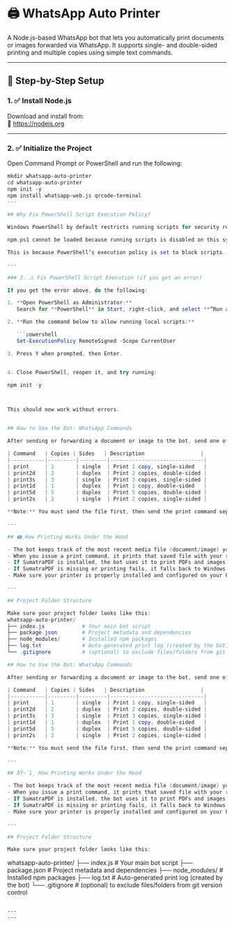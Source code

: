 # 🖨️ WhatsApp Auto Printer

A Node.js-based WhatsApp bot that lets you automatically print documents or images forwarded via WhatsApp. It supports single- and double-sided printing and multiple copies using simple text commands.

---

## 🧰 Step-by-Step Setup

### 1. ✅ Install Node.js

Download and install from:  
🔗 https://nodejs.org

---

### 2. ✅ Initialize the Project

Open Command Prompt or PowerShell and run the following:

```powershell
mkdir whatsapp-auto-printer
cd whatsapp-auto-printer
npm init -y
npm install whatsapp-web.js qrcode-terminal
---

## Why Fix PowerShell Script Execution Policy?

Windows PowerShell by default restricts running scripts for security reasons. When you run Node.js commands like `npm init -y`, you might see this error:

npm.ps1 cannot be loaded because running scripts is disabled on this system...

This is because PowerShell’s execution policy is set to block scripts. To allow scripts to run safely, you need to change this policy for your current user.

---

### 3. ⚠️ Fix PowerShell Script Execution (if you get an error)

If you get the error above, do the following:

1. **Open PowerShell as Administrator:**  
   Search for **PowerShell** in Start, right-click, and select **“Run as administrator”**.

2. **Run the command below to allow running local scripts:**

   ```powershell
   Set-ExecutionPolicy RemoteSigned -Scope CurrentUser

3. Press Y when prompted, then Enter.


4. Close PowerShell, reopen it, and try running:

npm init -y



This should now work without errors.


## How to Use the Bot: WhatsApp Commands

After sending or forwarding a document or image to the bot, send one of the commands below in a separate message to print it:

| Command   | Copies | Sides   | Description                  |
|-----------|---------|---------|------------------------------|
| print     | 1       | single  | Print 1 copy, single-sided   |
| print2d   | 2       | duplex  | Print 2 copies, double-sided |
| print3s   | 3       | single  | Print 3 copies, single-sided |
| print1d   | 1       | duplex  | Print 1 copy, double-sided   |
| print5d   | 5       | duplex  | Print 5 copies, double-sided |
| print2s   | 2       | single  | Print 2 copies, single-sided |

**Note:** You must send the file first, then send the print command separately.

---

## 🖨️¸How Printing Works Under the Hood

- The bot keeps track of the most recent media file (document/image) you sent.
- When you issue a print command, it prints that saved file with your requested number of copies and single/duplex side preference.
- If SumatraPDF is installed, the bot uses it to print PDFs and images more reliably.
- If SumatraPDF is missing or printing fails, it falls back to Windows default printing using PowerShell commands.
- Make sure your printer is properly installed and configured on your PC.

---

## Project Folder Structure

Make sure your project folder looks like this:
whatsapp-auto-printer/
├── index.js            # Your main bot script
├── package.json        # Project metadata and dependencies
├── node_modules/       # Installed npm packages
├── log.txt             # Auto-generated print log (created by the bot)
└── .gitignore          # (optional) to exclude files/folders from git version control

## How to Use the Bot: WhatsApp Commands

After sending or forwarding a document or image to the bot, send one of the commands below in a separate message to print it:

| Command   | Copies | Sides   | Description                  |
|-----------|---------|---------|------------------------------|
| print     | 1       | single  | Print 1 copy, single-sided   |
| print2d   | 2       | duplex  | Print 2 copies, double-sided |
| print3s   | 3       | single  | Print 3 copies, single-sided |
| print1d   | 1       | duplex  | Print 1 copy, double-sided   |
| print5d   | 5       | duplex  | Print 5 copies, double-sided |
| print2s   | 2       | single  | Print 2 copies, single-sided |

**Note:** You must send the file first, then send the print command separately.

---

## ðŸ–¨ï¸ How Printing Works Under the Hood

- The bot keeps track of the most recent media file (document/image) you sent.
- When you issue a print command, it prints that saved file with your requested number of copies and single/duplex side preference.
- If SumatraPDF is installed, the bot uses it to print PDFs and images more reliably.
- If SumatraPDF is missing or printing fails, it falls back to Windows default printing using PowerShell commands.
- Make sure your printer is properly installed and configured on your PC.

---

## Project Folder Structure

Make sure your project folder looks like this:

```
whatsapp-auto-printer/
├── index.js            # Your main bot script
├── package.json        # Project metadata and dependencies
├── node_modules/       # Installed npm packages
├── log.txt             # Auto-generated print log (created by the bot)
└── .gitignore          # (optional) to exclude files/folders from git version control
```

---
---

